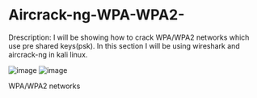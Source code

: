 # Aircrack-ng-WPA-WPA2-
Drescription: I will be showing how to crack WPA/WPA2 networks which use pre shared keys(psk).
In this section I will be using wireshark and aircrack-ng in kali linux. 




![image](https://github.com/user-attachments/assets/3aef9eab-d75d-47b6-84fa-d924df7bfc61)             ![image](https://github.com/user-attachments/assets/814724d9-641c-4470-9030-3d86f6c5de8f)






WPA/WPA2 networks















